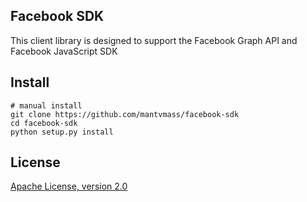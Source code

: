 Facebook SDK
------------------
This client library is designed to support the Facebook Graph API and Facebook JavaScript SDK

Install
-----
```shell
# manual install
git clone https://github.com/mantvmass/facebook-sdk
cd facebook-sdk
python setup.py install
```

License
-------
[Apache License, version 2.0](https://www.apache.org/licenses/LICENSE-2.0)